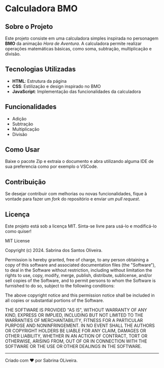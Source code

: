 # Calculadora BMO

## Sobre o Projeto
Este projeto consiste em uma calculadora simples inspirada no personagem **BMO** da animação *Hora de Aventura*. A calculadora permite realizar operações matemáticas básicas, como soma, subtração, multiplicação e divisão.

## Tecnologias Utilizadas
- **HTML**: Estrutura da página
- **CSS**: Estilização e design inspirado no BMO
- **JavaScript**: Implementação das funcionalidades da calculadora

## Funcionalidades
- Adição
- Subtração
- Multiplicação
- Divisão

## Como Usar
Baixe o pacote Zip e extraia o documento e abra utilizando alguma IDE de sua preferencia como por exemplo o VSCode.


## Contribuição
Se desejar contribuir com melhorias ou novas funcionalidades, fique à vontade para fazer um *fork* do repositório e enviar um *pull request*.

## Licença
Este projeto está sob a licença MIT. Sinta-se livre para usá-lo e modificá-lo como quiser!

MIT License

Copyright (c) 2024. Sabrina dos Santos Oliveira.

Permission is hereby granted, free of charge, to any person obtaining a copy
of this software and associated documentation files (the "Software"), to deal
in the Software without restriction, including without limitation the rights
to use, copy, modify, merge, publish, distribute, sublicense, and/or sell
copies of the Software, and to permit persons to whom the Software is
furnished to do so, subject to the following conditions:

The above copyright notice and this permission notice shall be included in all
copies or substantial portions of the Software.

THE SOFTWARE IS PROVIDED "AS IS", WITHOUT WARRANTY OF ANY KIND, EXPRESS OR
IMPLIED, INCLUDING BUT NOT LIMITED TO THE WARRANTIES OF MERCHANTABILITY,
FITNESS FOR A PARTICULAR PURPOSE AND NONINFRINGEMENT. IN NO EVENT SHALL THE
AUTHORS OR COPYRIGHT HOLDERS BE LIABLE FOR ANY CLAIM, DAMAGES OR OTHER
LIABILITY, WHETHER IN AN ACTION OF CONTRACT, TORT OR OTHERWISE, ARISING FROM,
OUT OF OR IN CONNECTION WITH THE SOFTWARE OR THE USE OR OTHER DEALINGS IN THE
SOFTWARE.


---
Criado com ❤️ por Sabrina OLiveira.


